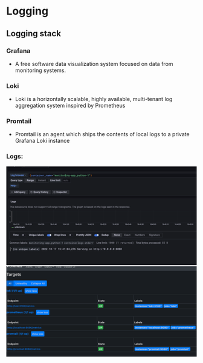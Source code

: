 # Logging

## Logging stack

### Grafana

* A free software data visualization system focused on data from monitoring systems.

### Loki

* Loki is a horizontally scalable, highly available, multi-tenant log aggregation system inspired by Prometheus

### Promtail

* Promtail is an agent which ships the contents of local logs to a private Grafana Loki instance

### Logs:

<img src='img/log.png'>

<img src='img/app.png'>
